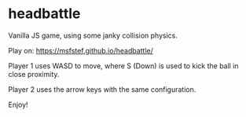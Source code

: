# headbattle

Vanilla JS game, using some janky collision physics.

Play on:
https://msfstef.github.io/headbattle/

Player 1 uses WASD to move, where S (Down) is used to kick the ball in close proximity.

Player 2 uses the arrow keys with the same configuration.

Enjoy!

